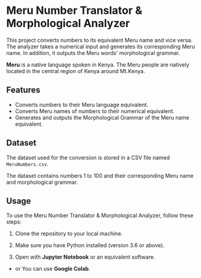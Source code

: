 # Meru Number Translator & Morphological Analyzer

This project converts numbers to its equivalent Meru name and vice versa. The analyzer takes a numerical input and generates its corresponding Meru name. In addition, it outputs the Meru words' morphological grammar.

**Meru** is a native language spoken in Kenya. The Meru people are natively located in the central region of Kenya around Mt.Kenya.

## Features

- Converts numbers to their Meru language equivalent.
- Converts Meru names of numbers to their numerical equivalent.
- Generates and outputs the Morphological Grammar of the Meru name equivalent.

## Dataset

The dataset used for the conversion is stored in a CSV file named `MeruNumbers.csv`.

The dataset contains numbers 1 to 100 and their corresponding Meru name and morphological grammar.

## Usage

To use the Meru Number Translator & Morphological Analyzer, follow these steps:

1. Clone the repository to your local machine.

2. Make sure you have Python installed (version 3.6 or above).

3. Open with **Jupyter Notebook** or an equivalent software.

- or You can use **Google Colab**.
